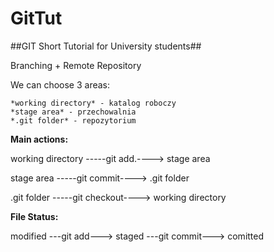 # GitTut
##GIT Short Tutorial for University students##

Branching + Remote Repository

We can choose 3 areas:
```
*working directory* - katalog roboczy
*stage area* - przechowalnia
*.git folder* - repozytorium
```

**Main actions:**

                       
working directory     -----git add.---->    stage area
             
  stage area          -----git commit---->    .git folder
                
  .git folder         -----git checkout---->    working directory
  

**File Status:**

                
modified ---git add---> staged ---git commit---> comitted


